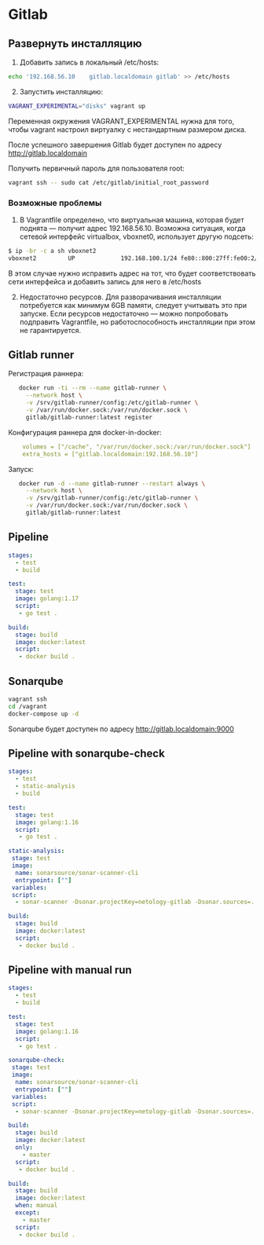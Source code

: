 # Gitlab

## Развернуть инсталляцию

1. Добавить запись в локальный /etc/hosts:

```bash
echo '192.168.56.10    gitlab.localdomain gitlab' >> /etc/hosts
```

2. Запустить инсталляцию:

```bash
VAGRANT_EXPERIMENTAL="disks" vagrant up
```
Переменная окружения VAGRANT_EXPERIMENTAL нужна для того, чтобы vagrant настроил виртуалку с нестандартным размером диска.

После успешного завершения Gitlab будет доступен по адресу http://gitlab.localdomain

Получить первичный пароль для пользователя root:

```bash
vagrant ssh -- sudo cat /etc/gitlab/initial_root_password
```

### Возможные проблемы

1. В Vagrantfile определено, что виртуальная машина, которая будет поднята — получит адрес 192.168.56.10. Возможна ситуация, когда сетевой интерфейс virtualbox, vboxnet0, использует другую подсеть:

```bash
$ ip -br -c a sh vboxnet2
vboxnet2         UP             192.168.100.1/24 fe80::800:27ff:fe00:2/64
```

В этом случае нужно исправить адрес на тот, что будет соответствовать сети интерфейса и добавить запись для него в /etc/hosts

2. Недостаточно ресурсов. Для разворачивания инсталляции потребуется как минимум 6GB памяти, следует учитывать это при запуске. Если ресурсов недостаточно — можно попробовать подправить Vagrantfile, но работоспособность инсталляции при этом не гарантируется. 

## Gitlab runner

Регистрация раннера:
```bash
   docker run -ti --rm --name gitlab-runner \
     --network host \
     -v /srv/gitlab-runner/config:/etc/gitlab-runner \
     -v /var/run/docker.sock:/var/run/docker.sock \
     gitlab/gitlab-runner:latest register
```

Конфигурация раннера для docker-in-docker:
```yaml
    volumes = ["/cache", "/var/run/docker.sock:/var/run/docker.sock"]
    extra_hosts = ["gitlab.localdomain:192.168.56.10"]
```

Запуск:
```bash
   docker run -d --name gitlab-runner --restart always \
     --network host \
     -v /srv/gitlab-runner/config:/etc/gitlab-runner \
     -v /var/run/docker.sock:/var/run/docker.sock \
     gitlab/gitlab-runner:latest
```

## Pipeline

```yaml
stages:
  - test
  - build

test:
  stage: test
  image: golang:1.17
  script: 
   - go test .

build:
  stage: build
  image: docker:latest
  script:
   - docker build .
```

## Sonarqube

```bash
vagrant ssh
cd /vagrant
docker-compose up -d
```

Sonarqube будет доступен по адресу http://gitlab.localdomain:9000

## Pipeline with sonarqube-check

```yaml
stages:
  - test
  - static-analysis
  - build

test:
  stage: test
  image: golang:1.16
  script: 
   - go test .

static-analysis:
 stage: test
 image:
  name: sonarsource/sonar-scanner-cli
  entrypoint: [""]
 variables:
 script:
  - sonar-scanner -Dsonar.projectKey=netology-gitlab -Dsonar.sources=. -Dsonar.host.url=http://gitlab.localdomain:9000 -Dsonar.login=a778675a32f0d9d6455a3d502f4e2838e784994d

build:
  stage: build
  image: docker:latest
  script:
   - docker build .
```

## Pipeline with manual run

```yaml
stages:
  - test
  - build

test:
  stage: test
  image: golang:1.16
  script: 
   - go test .

sonarqube-check:
 stage: test
 image:
  name: sonarsource/sonar-scanner-cli
  entrypoint: [""]
 variables:
 script:
  - sonar-scanner -Dsonar.projectKey=netology-gitlab -Dsonar.sources=. -Dsonar.host.url=http://gitlab.localdomain:9000 -Dsonar.login=a778675a32f0d9d6455a3d502f4e2838e784994d

build:
  stage: build
  image: docker:latest
  only:
    - master
  script:
   - docker build .

build:
  stage: build
  image: docker:latest
  when: manual
  except:
    - master
  script:
   - docker build .
```